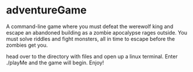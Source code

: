# adventureGame
A command-line game where you must defeat the werewolf king and escape an abandoned building as a zombie apocalypse rages outside. You must solve riddles and fight monsters, all in time to escape before the zombies get you. 

head over to the directory with files and open up a linux terminal. Enter ./playMe and the game will begin. Enjoy!
